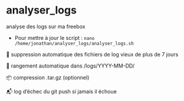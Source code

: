 # analyser_logs
analyse des logs sur ma freebox

- Pour mettre à jour le script : `nano /home/jonathan/analyser_logs/analyser_logs.sh`

🔁 suppression automatique des fichiers de log vieux de plus de 7 jours

📁 rangement automatique dans /logs/YYYY-MM-DD/

📦 compression .tar.gz (optionnel)

📬 log d’échec du git push si jamais il échoue